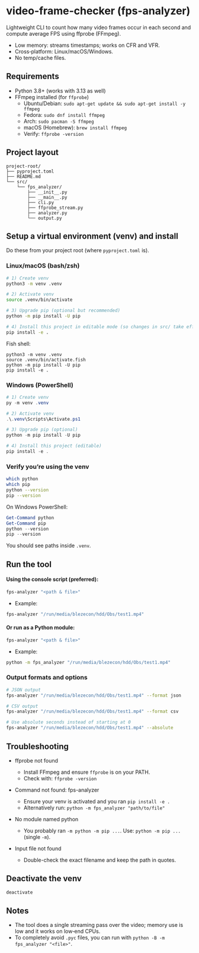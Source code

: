 # video-frame-checker (fps-analyzer)

Lightweight CLI to count how many video frames occur in each second and compute average FPS using ffprobe (FFmpeg).
- Low memory: streams timestamps; works on CFR and VFR.
- Cross‑platform: Linux/macOS/Windows.
- No temp/cache files.

## Requirements

- Python 3.8+ (works with 3.13 as well)
- FFmpeg installed (for `ffprobe`)
  - Ubuntu/Debian: `sudo apt-get update && sudo apt-get install -y ffmpeg`
  - Fedora: `sudo dnf install ffmpeg`
  - Arch: `sudo pacman -S ffmpeg`
  - macOS (Homebrew): `brew install ffmpeg`
  - Verify: `ffprobe -version`

## Project layout

```text
project-root/
├── pyproject.toml
├── README.md
└── src/
    └── fps_analyzer/
        ├── __init__.py
        ├── __main__.py
        ├── cli.py
        ├── ffprobe_stream.py
        ├── analyzer.py
        └── output.py
```

## Setup a virtual environment (venv) and install

Do these from your project root (where `pyproject.toml` is).

### Linux/macOS (bash/zsh)

```bash
# 1) Create venv
python3 -m venv .venv

# 2) Activate venv
source .venv/bin/activate

# 3) Upgrade pip (optional but recommended)
python -m pip install -U pip

# 4) Install this project in editable mode (so changes in src/ take effect immediately)
pip install -e .
```

Fish shell:

```fish
python3 -m venv .venv
source .venv/bin/activate.fish
python -m pip install -U pip
pip install -e .
```

### Windows (PowerShell)

```powershell
# 1) Create venv
py -m venv .venv

# 2) Activate venv
.\.venv\Scripts\Activate.ps1

# 3) Upgrade pip (optional)
python -m pip install -U pip

# 4) Install this project (editable)
pip install -e .
```

### Verify you’re using the venv

```bash
which python
which pip
python --version
pip --version
```

On Windows PowerShell:

```powershell
Get-Command python
Get-Command pip
python --version
pip --version
```

You should see paths inside `.venv`.

## Run the tool

#### Using the console script (preferred):

```bash
fps-analyzer "<path & file>"
```
- Example:

```bash
fps-analyzer "/run/media/blezecon/hdd/Obs/test1.mp4"
```

#### Or run as a Python module:

```bash
fps-analyzer "<path & file>"
```
- Example:

```bash
python -m fps_analyzer "/run/media/blezecon/hdd/Obs/test1.mp4"
```

### Output formats and options

```bash
# JSON output
fps-analyzer "/run/media/blezecon/hdd/Obs/test1.mp4" --format json

# CSV output
fps-analyzer "/run/media/blezecon/hdd/Obs/test1.mp4" --format csv

# Use absolute seconds instead of starting at 0
fps-analyzer "/run/media/blezecon/hdd/Obs/test1.mp4" --absolute
```

## Troubleshooting

- ffprobe not found
  - Install FFmpeg and ensure `ffprobe` is on your PATH.
  - Check with: `ffprobe -version`

- Command not found: fps-analyzer
  - Ensure your venv is activated and you ran `pip install -e .`
  - Alternatively run: `python -m fps_analyzer "path/to/file"`

- No module named python
  - You probably ran `-m python -m pip ...`. Use: `python -m pip ...` (single `-m`).

- Input file not found
  - Double-check the exact filename and keep the path in quotes.

## Deactivate the venv

```bash
deactivate
```

## Notes

- The tool does a single streaming pass over the video; memory use is low and it works on low‑end CPUs.
- To completely avoid `.pyc` files, you can run with `python -B -m fps_analyzer "<file>"`.